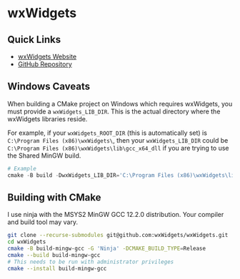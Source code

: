 # wxWidgets

## Quick Links

- [wxWidgets Website](https://www.wxwidgets.org/)
- [GitHub Repository](https://github.com/wxWidgets/wxWidgets)

## Windows Caveats

When building a CMake project on Windows which requires wxWidgets, you must provide
a `wxWidgets_LIB_DIR`. This is the actual directory where the wxWidgets libraries
reside.

For example, if your `wxWidgets_ROOT_DIR` (this is automatically set) is
`C:\Program Files (x86)\wxWidgets\`, then your `wxWidgets_LIB_DIR`
could be `C:\Program Files (x86)\wxWidgets\lib\gcc_x64_dll` if you are trying to use the
Shared MinGW build.

``` ps1
# Example
cmake -B build -DwxWidgets_LIB_DIR='C:\Program Files (x86)\wxWidgets\lib\gcc_x64_dll'
```

## Building with CMake

I use ninja with the MSYS2 MinGW GCC 12.2.0 distribution. Your compiler and build tool may vary.

``` sh
git clone --recurse-submodules git@github.com:wxWidgets/wxWidgets.git
cd wxWidgets
cmake -B build-mingw-gcc -G 'Ninja' -DCMAKE_BUILD_TYPE=Release
cmake --build build-mingw-gcc
# This needs to be run with administrator privileges
cmake --install build-mingw-gcc
```
